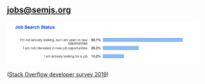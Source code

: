 ## [jobs@semjs.org](mailto://jobs@semjs.org)

<img src='../assets/looking.png' width='960px'/>

([Stack Overflow developer survey 2019](https://insights.stackoverflow.com/survey/2019#looking-for-a-job))
